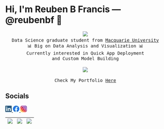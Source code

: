 # Hi, I'm Reuben B Francis — @reubenbf 👋
<p align="center">
  <img src="https://www.smogon.com/forums/attachments/unnamed-7-gif.84454/" width="50px">
  <samp>
    <br>Data Science graduate student from <a href="https://www.mq.edu.au/">Macquarie University</a>
      <br>📊 Big on Data Analysis and Visualization 📊
    <br>Currently interested in Quick App Deployment 
    <br>and Custom Model Building
    <br><br>
    <img src="https://i.imgur.com/SrExpSG.gif" width="240px" align="center">
    <br>
    <br> Check My Portfolio <a 
    href="https://reubenbf.github.io/Reuben_Portfolio/">Here</a>
  </samp>
</p>


## Socials

<a href=https://www.linkedin.com/in/reuben-bernard-francis/>
  <img src="images/linkedin.png" width=20px>
</a>
<a href=https://www.facebook.com/reuben.francis>
  <img src="images/facebook.webp" width=20px>
</a>
<a href=https://www.instagram.com/reuben.francis/>
  <img src="images/instagram.png" width=20px>
</a>

<a href=https://www.linkedin.com/in/reuben-bernard-francis/><img src="https://www.omnicoreagency.com/wp-content/uploads/2018/09/Instagram-Logo-PNG-2018.png" width=20px></a>|<a href=https://www.facebook.com/reuben.francis><img src="https://www.omnicoreagency.com/wp-content/uploads/2018/09/Instagram-Logo-PNG-2018.png" width=20px></a>|<a href=https://www.instagram.com/reuben.francis/><img src="https://www.omnicoreagency.com/wp-content/uploads/2018/09/Instagram-Logo-PNG-2018.png" width=20px></a>
-:|:-:|:-
